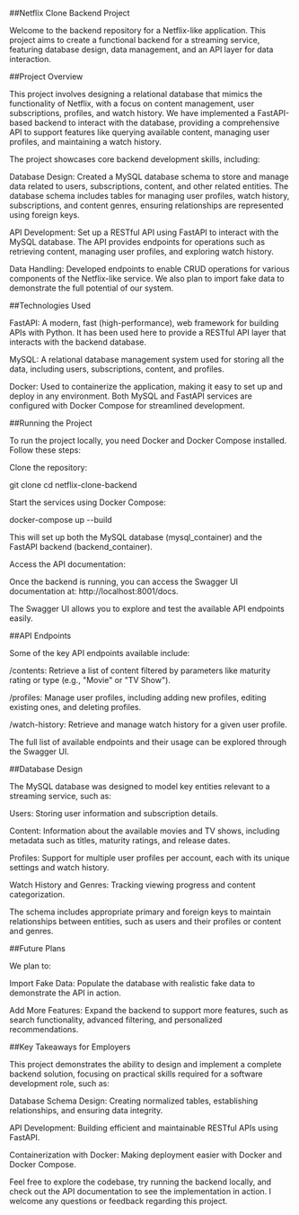 ##Netflix Clone Backend Project

Welcome to the backend repository for a Netflix-like application. This project aims to create a functional backend for a streaming service, featuring database design, data management, and an API layer for data interaction.

##Project Overview

This project involves designing a relational database that mimics the functionality of Netflix, with a focus on content management, user subscriptions, profiles, and watch history. We have implemented a FastAPI-based backend to interact with the database, providing a comprehensive API to support features like querying available content, managing user profiles, and maintaining a watch history.

The project showcases core backend development skills, including:

Database Design: Created a MySQL database schema to store and manage data related to users, subscriptions, content, and other related entities. The database schema includes tables for managing user profiles, watch history, subscriptions, and content genres, ensuring relationships are represented using foreign keys.

API Development: Set up a RESTful API using FastAPI to interact with the MySQL database. The API provides endpoints for operations such as retrieving content, managing user profiles, and exploring watch history.

Data Handling: Developed endpoints to enable CRUD operations for various components of the Netflix-like service. We also plan to import fake data to demonstrate the full potential of our system.

##Technologies Used

FastAPI: A modern, fast (high-performance), web framework for building APIs with Python. It has been used here to provide a RESTful API layer that interacts with the backend database.

MySQL: A relational database management system used for storing all the data, including users, subscriptions, content, and profiles.

Docker: Used to containerize the application, making it easy to set up and deploy in any environment. Both MySQL and FastAPI services are configured with Docker Compose for streamlined development.

##Running the Project

To run the project locally, you need Docker and Docker Compose installed. Follow these steps:

Clone the repository:

git clone <repository-url>
cd netflix-clone-backend

Start the services using Docker Compose:

docker-compose up --build

This will set up both the MySQL database (mysql_container) and the FastAPI backend (backend_container).

Access the API documentation:

Once the backend is running, you can access the Swagger UI documentation at: http://localhost:8001/docs.

The Swagger UI <url> allows you to explore and test the available API endpoints easily.

##API Endpoints

Some of the key API endpoints available include:

/contents: Retrieve a list of content filtered by parameters like maturity rating or type (e.g., "Movie" or "TV Show").

/profiles: Manage user profiles, including adding new profiles, editing existing ones, and deleting profiles.

/watch-history: Retrieve and manage watch history for a given user profile.

The full list of available endpoints and their usage can be explored through the Swagger UI.

##Database Design

The MySQL database was designed to model key entities relevant to a streaming service, such as:

Users: Storing user information and subscription details.

Content: Information about the available movies and TV shows, including metadata such as titles, maturity ratings, and release dates.

Profiles: Support for multiple user profiles per account, each with its unique settings and watch history.

Watch History and Genres: Tracking viewing progress and content categorization.

The schema includes appropriate primary and foreign keys to maintain relationships between entities, such as users and their profiles or content and genres.

##Future Plans

We plan to:

Import Fake Data: Populate the database with realistic fake data to demonstrate the API in action.

Add More Features: Expand the backend to support more features, such as search functionality, advanced filtering, and personalized recommendations.

##Key Takeaways for Employers

This project demonstrates the ability to design and implement a complete backend solution, focusing on practical skills required for a software development role, such as:

Database Schema Design: Creating normalized tables, establishing relationships, and ensuring data integrity.

API Development: Building efficient and maintainable RESTful APIs using FastAPI.

Containerization with Docker: Making deployment easier with Docker and Docker Compose.

Feel free to explore the codebase, try running the backend locally, and check out the API documentation to see the implementation in action. I welcome any questions or feedback regarding this project.